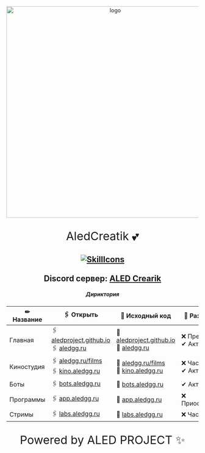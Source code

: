 <div id="logo" align="center">
<img src="https://i.imgur.com/hiZVAD2.png" alt="logo" style="width:555px;height:auto"> 
  
<p align="center" style="font-size:30px">AledCreatik 💕</p>
  
  <a href="#">![SkillIcons](https://skillicons.dev/icons?i=js,nodejs,java,html,css)</a><br><br>
Discord сервер: [ALED Crearik](https://discord.gg/5BM4XD3qxM)<br>
---

##### Дириктория
✏ Название | 🖇 Открыть                               | 📜 Исходный код                                                   | 🌠 Разработка
----------- | ---------------------------------------- | -------------------------------------------------------- | -----------------
Главная     | 🖇 [aledproject.github.io](https://aledproject.github.io)<br>🖇 [aledgg.ru](https://aledgg.ru)     | 📜 [aledproject.github.io](https://github.com/ALEDPROJECT/aledproject.github.io)<br>📜 [aledgg.ru](https://github.com/ALEDPROJECT/aledgg.ru)      | ❌ Прекращена<br>✔ Актуален
Киностудия  | 🖇 [aledgg.ru/films](https://aledgg.ru/films)<br>🖇 [kino.aledgg.ru](https://kino.aledgg.ru) | 📜 [aledgg.ru/films](https://github.com/ALEDPROJECT/aledgg.ru/tree/main/films)<br>📜 [kino.aledgg.ru](https://github.com/ALEDPROJECT/kino.aledgg.ru) | ❌ Частчно<br>✔ Актуален
Боты        | 🖇 [bots.aledgg.ru](https://bots.aledgg.ru) | 📜 [bots.aledgg.ru](https://github.com/ALEDPROJECT/bots.aledgg.ru) | ✔ Актуален
Программы   | 🖇 [app.aledgg.ru](https://app.aledgg.ru)   | 📜 [app.aledgg.ru](https://github.com/ALEDPROJECT/app.aledgg.ru)  | ❌ Приостановлен
Стримы      | 🖇 [labs.aledgg.ru](https://labs.aledgg.ru) | 📜 [labs.aledgg.ru](https://github.com/ALEDPROJECT/labs.aledgg.ru) | ❌ Частчно



<p align="center" style="font-size:30px">Powered by ALED PROJECT ✨</p>
